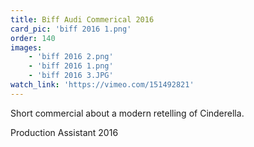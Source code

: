 ```yaml
---
title: Biff Audi Commerical 2016
card_pic: 'biff 2016 1.png'
order: 140 
images:
    - 'biff 2016 2.png'
    - 'biff 2016 1.png'
    - 'biff 2016 3.JPG'
watch_link: 'https://vimeo.com/151492821'
---
```


Short commercial about a modern retelling of Cinderella.

Production Assistant 2016



